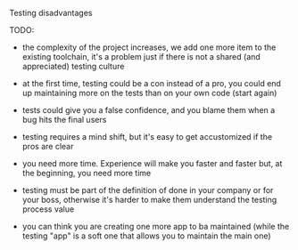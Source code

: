 Testing disadvantages

TODO:

- the complexity of the project increases, we add one more item to the existing toolchain, it's a problem just if there is not a shared (and appreciated) testing culture

- at the first time, testing could be a con instead of a pro, you could end up maintaining more on the tests than on your own code (start again)

- tests could give you a false confidence, and you blame them when a bug hits the final users

- testing requires a mind shift, but it's easy to get accustomized if the pros are clear

- you need more time. Experience will make you faster and faster but, at the beginning, you need more time

- testing must be part of the definition of done in your company or for your boss, otherwise it's harder to make them understand the testing process value

- you can think you are creating one more app to ba maintained (while the testing "app" is a soft one that allows you to maintain the main one)
